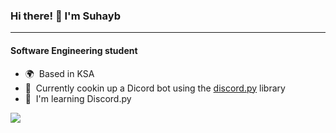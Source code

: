 ### Hi there! 👋 I'm Suhayb
---------------------
#### Software Engineering student

- 🌍  Based in KSA
- 🚀  Currently cookin up a Dicord bot using the [discord.py](http://https://github.com/Rapptz/discord.py) library
- 🧠  I'm learning Discord.py

<a href="http://www.github.com/suhaybu"><img src="https://github-readme-streak-stats.herokuapp.com/?user=suhaybu&stroke=ffffff&background=1c1917&ring=0891b2&fire=0891b2&currStreakNum=ffffff&currStreakLabel=0891b2&sideNums=ffffff&sideLabels=ffffff&dates=ffffff&hide_border=true" /></a>
